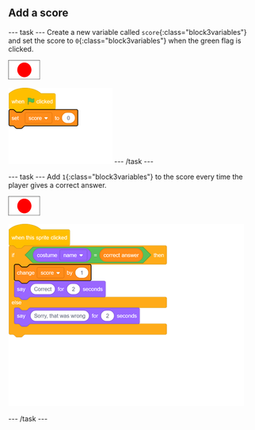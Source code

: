 ## Add a score

--- task ---
Create a new variable called `score`{:class="block3variables"} and set the score to `0`{:class="block3variables"} when the green flag is clicked.

![Flag sprite](images/flag-sprite.png)

![blocks_1545309613_737295](images/blocks_1545309613_737295.png)
--- /task ---

--- task ---
Add `1`{:class="block3variables"} to the score every time the player gives a correct answer.

![Flag sprite](images/flag-sprite.png)

![blocks_1545309614_8033738](images/blocks_1545309614_8033738.png)

--- /task ---
